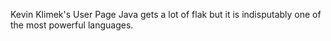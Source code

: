 Kevin Klimek's User Page
Java gets a lot of flak but it is indisputably one of the most powerful languages.